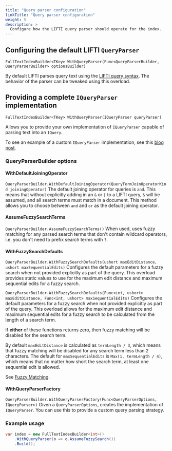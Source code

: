 ```yaml
---
title: "Query parser configuration"
linkTitle: "Query parser configuration"
weight: 5
description: >
  Configure how the LIFTI query parser should operate for the index.
---
```


## Configuring the default LIFTI `QueryParser`

`FullTextIndexBuilder<TKey> WithQueryParser(Func<QueryParserBuilder, QueryParserBuilder> optionsBuilder)`

By default LIFTI parses query text using the [LIFTI query syntax](../../searching/lifti-query-syntax). The behavior of the parser can
be tweaked using this overload.

## Providing a complete `IQueryParser` implementation

`FullTextIndexBuilder<TKey> WithQueryParser(IQueryParser queryParser)`

Allows you to provide your own implementation of `IQueryParser` capable of parsing text into an `IQuery`.

To see an example of a custom `IQueryParser` implementation, see this [blog post](https://www.goatly.net/post/custom-query-parsers-with-lifti/).

### QueryParserBuilder options

#### WithDefaultJoiningOperator

`QueryParserBuilder.WithDefaultJoiningOperator(QueryTermJoinOperatorKind joiningOperator)`
The default joining operator for queries is `and`. This means that without explicitly adding in an `&` or `|` to a LIFTI query,
`&` will be assumed, and all search terms must match in a document. This method allows you to choose between `and` and `or` as
the default joining operator.

#### AssumeFuzzySearchTerms

`QueryParserBuilder.AssumeFuzzySearchTerms()`
When used, uses fuzzy matching for any parsed search terms that don't contain
wildcard operators, i.e. you don't need to prefix search terms with `?`.

#### WithFuzzySearchDefaults

`QueryParserBuilder.WithFuzzySearchDefaults(ushort maxEditDistance, ushort maxSequentialEdits)`
Configures the default parameters for a fuzzy search when not provided explicitly as part of the query. This overload
provides static values to use for the maximum edit distance and maximum sequential edits for a fuzzy search.

`QueryParserBuilder.WithFuzzySearchDefaults(Func<int, ushort> maxEditDistance, Func<int, ushort> maxSequentialEdits)`
Configures the default parameters for a fuzzy search when not provided explicitly as part of the query. This overload
allows for the maximum edit distance and maximum sequential edits for a fuzzy search to be calculated from the length 
of a search term.

If **either** of these functions returns zero, then fuzzy matching will be disabled for the search term. 

By default `maxEditDistance` is calculated as `termLength / 3`, which means that fuzzy matching will be disabled for any search term less than 2 characters. The default for `maxSequentialEdits` is `Max(1, termLength / 4)`, which means that no matter
how short the search term, at least one sequential edit is allowed.

See [Fuzzy Matching](../../searching/fuzzy-matching).

#### WithQueryParserFactory

`QueryParserBuilder.WithQueryParserFactory(Func<QueryParserOptions, IQueryParser>)`
Given a `QueryParserOptions`, creates the implementation of `IQueryParser`. You can use this to provide a
custom query parsing strategy.

### Example usage

``` csharp
var index = new FullTextIndexBuilder<int>()
    .WithQueryParser(o => o.AssumeFuzzySearch())
    .Build();
```